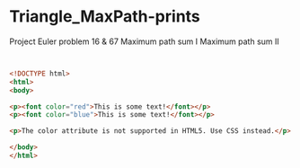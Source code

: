 # Triangle_MaxPath-prints


Project Euler problem 16 & 67
Maximum path sum I
Maximum path sum II


```html


<!DOCTYPE html>
<html>
<body>

<p><font color="red">This is some text!</font></p>
<p><font color="blue">This is some text!</font></p>

<p>The color attribute is not supported in HTML5. Use CSS instead.</p>

</body>
</html>





